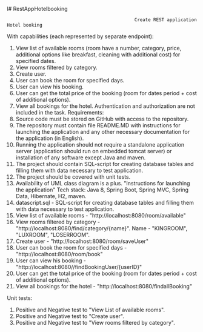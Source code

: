 l# RestAppHotelbooking

                                                   Create REST application Hotel booking
With capabilities (each represented by separate endpoint):
1. View list of available rooms (room have a number, category, price, additional options like breakfast, cleaning with additional cost) for specified dates.
2. View rooms filtered by category.
3. Create user.
4. User can book the room for specified days.
5. User can view his booking.
6. User can get the total price of the booking (room for dates period + cost of additional options).
7. View all bookings for the hotel.
Authentication and authorization are not included in the task.
Requirements:
1. Source code must be stored on GitHub with access to the repository.
2. The repository must contain file README.MD with instructions for launching the application and any other necessary documentation for the application (in English).
3. Running the application should not require a standalone application server (application should run on embedded tomcat server) or installation of any software except Java and maven.
4. The project should contain SQL-script for creating database tables and filling them with data necessary to test application.
5. The project should be covered with unit tests.
6. Availability of UML class diagram is a plus.
                                                "Instructions for launching the application"
Tech stack: Java 8, Spring Boot, Spring MVC, Spring Data, Hibernate, H2, maven.
1. datascript.sql - SQL-script for creating database tables and filling them with data necessary to test application.
2. View list of available rooms - "http://localhost:8080/room/available"
3. View rooms filtered by category - "http://localhost:8080/find/category/{name}". Name - "KINGROOM", "LUXROOM", "LOSERROOM".
4. Create user - "http://localhost:8080/room/saveUser"
5. User can book the room for specified days - "http://localhost:8080/room/book"
6. User can view his booking - "http://localhost:8080//findBookingUser/{userID}"
7. User can get the total price of the booking (room for dates period + cost of additional options).
8. View all bookings for the hotel - "http://localhost:8080/findallBooking"


Unit tests:
1) Positive and Negative test to "View List of available rooms".
2) Positive and Negative test to "Create user".
3) Positive and Negative test to "View rooms filtered by category".